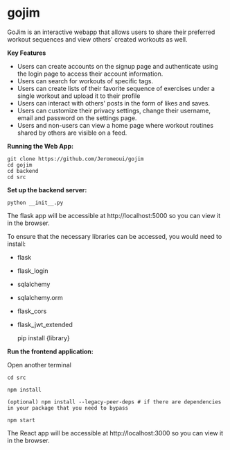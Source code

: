 # gojim
GoJim is an interactive webapp that allows users to share their preferred workout sequences and view others' created workouts as well.

**Key Features**
- Users can create accounts on the signup page and authenticate using the login page to access their account information.
- Users can search for workouts of specific tags.
- Users can create lists of their favorite sequence of exercises under a single workout and upload it to their profile
- Users can interact with others' posts in the form of likes and saves.
- Users can customize their privacy settings, change their username, email and password on the settings page.
- Users and non-users can view a home page where workout routines shared by others are visible on a feed.

**Running the Web App:**

    git clone https://github.com/Jeromeoui/gojim
    cd gojim
    cd backend
    cd src

**Set up the backend server:**

    python __init__.py
  
The flask app will be accessible at http://localhost:5000 so you can view it in the browser.

To ensure that the necessary libraries can be accessed, you would need to install:
- flask
- flask_login
- sqlalchemy
- sqlalchemy.orm
- flask_cors
- flask_jwt_extended

  pip install {library}

**Run the frontend application:**

Open another terminal
  
    cd src
  
    npm install
    
    (optional) npm install --legacy-peer-deps # if there are dependencies in your package that you need to bypass
  
    npm start
 

The React app will be accessible at http://localhost:3000 so you can view it in the browser.
